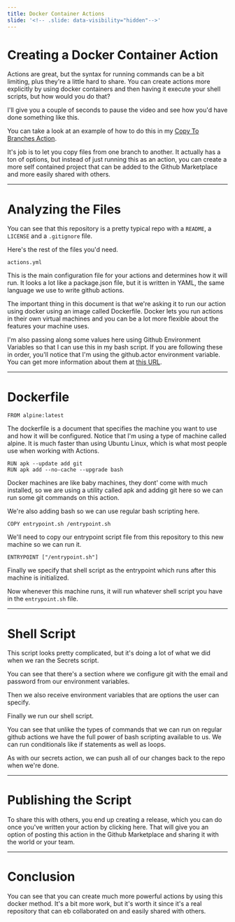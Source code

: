 ```yaml
---
title: Docker Container Actions
slide: '<!-- .slide: data-visibility="hidden"-->'
---
```


<!-- .slide: data-state="layout-title" class="bg-dark"-->

# Creating a Docker Container Action

Actions are great, but the syntax for running commands can be a bit limiting, plus they're a little hard to share. You can create actions more explicitly by using docker containers and then having it execute your shell scripts, but how would you do that?

I'll give you a couple of seconds to pause the video and see how you'd have done something like this.

You can take a look at an example of how to do this in my [Copy To Branches Action](https://github.com/planetoftheweb/copy-to-branches).

It's job is to let you copy files from one branch to another. It actually has a ton of options, but instead of just running this as an action, you can create a more self contained project that can be added to the Github Marketplace and more easily shared with others.

---

# Analyzing the Files

You can see that this repository is a pretty typical repo with a `README`, a `LICENSE` and a `.gitignore` file.

Here's the rest of the files you'd need.

`actions.yml`

This is the main configuration file for your actions and determines how it will run. It looks a lot like a package.json file, but it is written in YAML, the same language we use to write github actions.

The important thing in this document is that we're asking it to run our action using docker using an image called Dockerfile. Docker lets you run actions in their own virtual machines and you can be a lot more flexible about the features your machine uses.

I'm also passing along some values here using Github Environment Variables so that I can use this in my bash script. If you are following these in order, you'll notice that I'm using the github.actor environment variable. You can get more information about them at [this URL](https://docs.github.com/en/actions/reference/environment-variables).

---

# Dockerfile

```
FROM alpine:latest
```

The dockerfile is a document that specifies the machine you want to use and how it will be configured. Notice that I'm using a type of machine called alpine. It is much faster than using Ubuntu Linux, which is what most people use when working with Actions.

```
RUN apk --update add git
RUN apk add --no-cache --upgrade bash
```

Docker machines are like baby machines, they dont' come with much installed, so we are using a utility called apk and adding git here so we can run some git commands on this action.

We're also adding bash so we can use regular bash scripting here.

```
COPY entrypoint.sh /entrypoint.sh
```

We'll need to copy our entrypoint script file from this repository to this new machine so we can run it.

```
ENTRYPOINT ["/entrypoint.sh"]
```

Finally we specify that shell script as the entrypoint which runs after this machine is initialized.

Now whenever this machine runs, it will run whatever shell script you have in the `entrypoint.sh` file.

---

# Shell Script

This script looks pretty complicated, but it's doing a lot of what we did when we ran the Secrets script.

You can see that there's a section where we configure git with the email and password from our environment variables.

Then we also receive environment variables that are options the user can specify.

Finally we run our shell script.

You can see that unlike the types of commands that we can run on regular github actions we have the full power of bash scripting available to us. We can run conditionals like if statements as well as loops.

As with our secrets action, we can push all of our changes back to the repo when we're done.

---

# Publishing the Script

To share this with others, you end up creating a release, which you can do once you've written your action by clicking here. That will give you an option of posting this action in the Github Marketplace and sharing it with the world or your team.

---

# Conclusion

You can see that you can create much more powerful actions by using this docker method. It's a bit more work, but it's worth it since it's a real repository that can eb collaborated on and easily shared with others.
